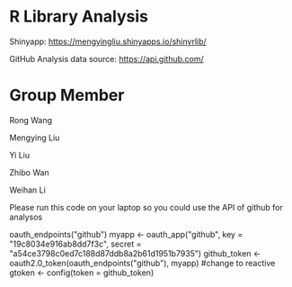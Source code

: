 # R Library Analysis

Shinyapp:     <a href=https://mengyingliu.shinyapps.io/shinyrlib/>https://mengyingliu.shinyapps.io/shinyrlib/</a>

GitHub Analysis data source: <a href=https://api.github.com/>https://api.github.com/</a>

<h1>Group Member</h1>
<p>Rong Wang</p>
<p>Mengying Liu</p>
<p>Yi Liu</p>
<p>Zhibo Wan</p>
<p>Weihan Li</p>

Please run this code on your laptop so you could use the API of github for analysos
<p>oauth_endpoints("github")
myapp <- oauth_app("github",
                   key = "19c8034e916ab8dd7f3c",
                   secret = "a54ce3798c0ed7c188d87ddb8a2b61d1951b7935")
github_token <- oauth2.0_token(oauth_endpoints("github"), myapp)
#change to reactive
gtoken <- config(token = github_token)</p>
